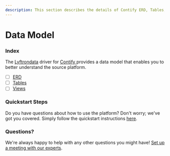 ```yaml
---
description: This section describes the details of Contify ERD, Tables, and Views.
---
```


# Data Model

### Index

The  [Lyftrondata](https://www.lyftrondata.com/) driver for [Contify](https://www.lyftrondata.com/integration/contify/)[ ](https://www.lyftrondata.com/integration/contify/)provides a data model that enables you to better understand the source platform.

* [ ] [ERD](../../../marketing-analytics/contify/data-model/erd.md)
* [ ] [Tables](../../../marketing-analytics/contify/data-model/tables.md)
* [ ] [Views](../../../marketing-analytics/contify/data-model/views.md)

### Quickstart Steps

Do you have questions about how to use the platform? Don't worry; we've got you covered. Simply follow the quickstart instructions [here](../../../../quickstart-steps.md).

### Questions? <a href="#questions" id="questions"></a>

We're always happy to help with any other questions you might have! [Set up a meeting with our experts](https://www.lyftrondata.com/book-a-meeting/).

